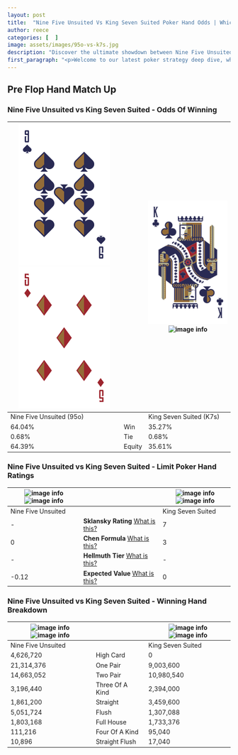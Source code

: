 ```yaml
---
layout: post
title:  "Nine Five Unsuited Vs King Seven Suited Poker Hand Odds | Which Is The Better Hand In Poker? A Complete Guide"
author: reece
categories: [  ]
image: assets/images/95o-vs-k7s.jpg
description: "Discover the ultimate showdown between Nine Five Unsuited and King Seven Suited in poker! Uncover the odds, strategies, and scenarios where one hand triumphs over the other. Get ready to up your poker game with this thrilling analysis."
first_paragraph: "<p>Welcome to our latest poker strategy deep dive, where we're pitting two distinct hands against each other in a high-stakes showdown: Nine Five Unsuited vs King Seven Suited.</p><p>In the dynamic world of poker, every decision counts, and knowing which hand holds the upper hand is key to your success at the table.</p><p>In this article, we'll dissect these two hands, explore the scenarios where one dominates the other, and equip you with the knowledge to make strategic choices that can tip the odds in your favor.</p><p>Get ready to unravel the intriguing dynamics of these poker hands and elevate your game to new heights.</p>"
---
```




[comment]: # (sp0)

## Pre Flop Hand Match Up

<div class="table hand-ratings" markdown="1"> 



### Nine Five Unsuited vs King Seven Suited - Odds Of Winning


    
| ![image info](assets/images/hand1/9.png) ![image info](assets/images/hand1/5o.png) |  | ![image info](assets/images/hand2/k.png) ![image info](assets/images/hand2/7s.png) |
| -------- | -------- | -------- |
| Nine Five Unsuited (95o) |  | King Seven Suited (K7s) |
| 64.04% | Win | 35.27% |
| 0.68% | Tie | 0.68% |
| 64.39% | Equity | 35.61% |




[comment]: # (sp1)



### Nine Five Unsuited vs King Seven Suited - Limit Poker Hand Ratings


    
| ![image info](https://www.riverpairs.com/assets/images/hand1/9.png) ![image info](https://www.riverpairs.com/assets/images/hand1/5o.png) |  | ![image info](https://www.riverpairs.com/assets/images/hand2/k.png) ![image info](https://www.riverpairs.com/assets/images/hand2/7s.png) |
| -------- | -------- | -------- |
| Nine Five Unsuited |  | King Seven Suited |
| - | **Sklansky Rating** [What is this?](/sklansky-rating-explained) | 7 |
| 0 | **Chen Formula** [What is this?](/chen-formula-explained) | 3 |
| - | **Hellmuth Tier** [What is this?](/Hellmuth-tier-explained) | - |
| -0.12 | **Expected Value** [What is this?](/expected-value-explained) | 0 |




[comment]: # (sp2)



### Nine Five Unsuited vs King Seven Suited - Winning Hand Breakdown


    
| ![image info](https://www.riverpairs.com/assets/images/hand1/9.png) ![image info](https://www.riverpairs.com/assets/images/hand1/5o.png) |  | ![image info](https://www.riverpairs.com/assets/images/hand2/k.png) ![image info](https://www.riverpairs.com/assets/images/hand2/7s.png) |
| -------- | -------- | -------- |
| Nine Five Unsuited |  | King Seven Suited |
| 4,626,720 | High Card | 0 |
| 21,314,376 | One Pair | 9,003,600 |
| 14,663,052 | Two Pair | 10,980,540 |
| 3,196,440 | Three Of A Kind | 2,394,000 |
| 1,861,200 | Straight | 3,459,600 |
| 5,051,724 | Flush | 1,307,088 |
| 1,803,168 | Full House | 1,733,376 |
| 111,216 | Four Of A Kind | 95,040 |
| 10,896 | Straight Flush | 17,040 |




[comment]: # (sp3)



</div>

[comment]: # (sp4)



[comment]: # (sp5)

